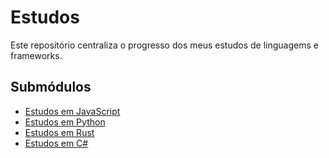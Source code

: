 # Estudos
Este repositório centraliza o progresso dos meus estudos de linguagems  e frameworks.

## Submódulos
- [Estudos em JavaScript](Estudos-Javascript/)
- [Estudos em Python](Estudos-Python/)
- [Estudos em Rust](Estudos-Rust/)
- [Estudos em C#](Estudos-C-/)
